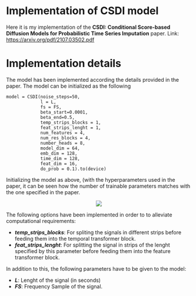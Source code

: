 
# Implementation of CSDI model

Here it is my implementation of the **CSDI: Conditional Score-based Diffusion Models for Probabilistic Time Series Imputation** paper.
Link: https://arxiv.org/pdf/2107.03502.pdf

# Implementation details
The model has been implemented according the details provided in the paper.  The model can be initialized as the following

    model = CSDI(noise_steps=50,
			     l = L,
			     fs = FS,
			     beta_start=0.0001,
			     beta_end=0.5,
			     temp_strips_blocks = 1,
			     feat_strips_lenght = 1,
			     num_features = 4,
			     num_res_blocks = 4,
			     number_heads = 8,
			     model_dim = 64,
			     emb_dim = 128,
			     time_dim = 128,
			     feat_dim = 16,
			     do_prob = 0.1).to(device)

Initializing the model as above, (with the hyperparameters used in the paper, it can be seen how the number of trainable parameters matches with the one specified in the paper.

<p align="center">
  <img src="https://user-images.githubusercontent.com/72130704/208125119-9093cff2-76f9-421e-808a-85527514e293.png">
</p>


The following options have been implemented in order to to alleviate computational requirements:

 - ***temp_strips_blocks***: For spliting the signals in different strips before feeding them into the temporal transformer block.
 - ***feat_strips_lenght***:  For splitting the signal in strips of the lenght specified by this parameter before feeding them into the feature transformer block.

In addition to this, the following parameters have to be given to the model:

 - ***L***: Lenght of the signal (in seconds)
 - ***FS***: Frequency Sample of the signal.
